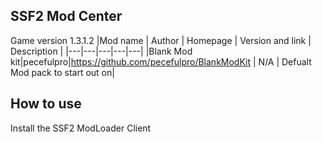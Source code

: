## SSF2 Mod Center 
Game version 1.3.1.2
|Mod name | Author | Homepage | Version and link | Description |
|---|---|---|---|---|
|Blank Mod kit|pecefulpro|https://github.com/pecefulpro/BlankModKit | N/A | Defualt Mod pack to start out on| 

## How to use 
Install the SSF2 ModLoader Client 
